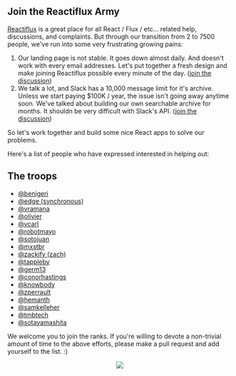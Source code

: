 ## Join the Reactiflux Army

[Reactiflux](http://reactiflux.com) is a great place for all React / Flux / etc... related help, discussions, and complaints. But through our transition from 2 to 7500 people, we've run into some very frustrating growing pains:

1. Our landing page is not stable. It goes down almost daily. And doesn't work with every email addresses. Let's put together a fresh design and make joining Reactiflux possible every minute of the day. ([join the discussion](https://github.com/reactiflux/www/issues/1))
2. We talk a lot, and Slack has a 10,000 message limit for it's archive. Unless we start paying $100K / year, the issue isn't going away anytime soon. We've talked about building our own searchable archive for months. It shouldn be very difficult with Slack's API. ([join the discussion](https://github.com/reactiflux/www/issues/2))

So let's work together and build some nice React apps to solve our problems. 

Here's a list of people who have expressed interested in helping out: 

## The troops 

- [@benigeri](https://github.com/benigeri)
- [@edge (synchronous)](https://github.com/edge)
- [@vramana](https://github.com/vramana)
- [@olivier](https://github.com/olivierrr)
- [@vcarl](https://github.com/vcarl)
- [@robotmayo](https://github.com/robotmayo)
- [@sotojuan](https://github.com/sotojuan)
- [@mxstbr](https://github.com/mxstbr)
- [@zackify (zach)](https://github.com/zackify)
- [@tappleby](https://github.com/tappleby)
- [@germ13](https://github.com/germ13)
- [@conorhastings](https://github.com/conorhastings)
- [@knowbody](https://github.com/knowbody)
- [@zperrault](https://github.com/zperrault)
- [@hemanth](https://github.com/hemanth)
- [@samkelleher](https://github.com/samkelleher)
- [@tmbtech](https://github.com/tmbtech)
- [@sotayamashita](https://github.com/sotayamashita/)


We welcome you to join the ranks. If you're willing to devote a non-trivial amount of time to the above efforts, please make a pull request and add yourself to the list. :)

<p align="center">
  <img src="http://cdn.meme.am/instances2/500x/1961755.jpg"/>
</p>
